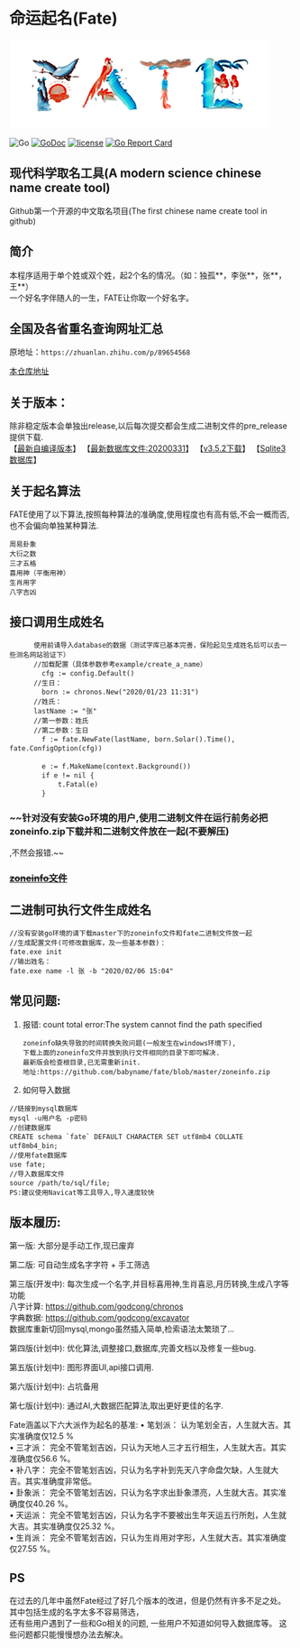 # 命运起名(Fate)

![FATE](docs/fate.png)

![Go](https://github.com/babyname/fate/workflows/Go/badge.svg)
[![GoDoc](https://godoc.org/github.com/babyname/fate?status.svg)](http://godoc.org/github.com/babyname/fate)
[![license](https://img.shields.io/github/license/babyname/fate.svg)](https://github.com/babyname/fate/blob/master/LICENSE)
[![Go Report Card](https://goreportcard.com/badge/github.com/babyname/fate)](https://goreportcard.com/report/github.com/babyname/fate)

## 现代科学取名工具(A modern science chinese name create tool)

Github第一个开源的中文取名项目(The first chinese name create tool in github)

## 简介 ##

本程序适用于单个姓或双个姓，起2个名的情况。（如：独孤**，李张**，张**，王**）  
一个好名字伴随人的一生，FATE让你取一个好名字。

## 全国及各省重名查询网址汇总

原地址：`https://zhuanlan.zhihu.com/p/89654568`

[本仓库地址](./docs/chinese_name_query.md)

## 关于版本：

除非稳定版本会单独出release,以后每次提交都会生成二进制文件的pre_release提供下载.  
【[最新自编译版本](https://github.com/babyname/fate/releases/tag/auto_build)】
【[最新数据库文件:20200331](https://github.com/babyname/fate/releases/download/v3.5.1/fate_db_200331.7z)】
【[v3.5.2下载](https://github.com/babyname/fate/releases/tag/v3.5.2)】
【[Sqlite3数据库](https://github.com/babyname/fate/releases/download/auto_build/fate_sqlite3_database.zip)】

## 关于起名算法 ##

FATE使用了以下算法,按照每种算法的准确度,使用程度也有高有低,不会一概而否,也不会偏向单独某种算法.

```
周易卦象  
大衍之数  
三才五格  
喜用神（平衡用神）  
生肖用字  
八字吉凶  
```  

## 接口调用生成姓名 ##

```   
      使用前请导入database的数据（测试字库已基本完善，保险起见生成姓名后可以去一些测名网站验证下）
      //加载配置（具体参数参考example/create_a_name）
    	cfg := config.Default()
      //生日：
    	born := chronos.New("2020/01/23 11:31")
      //姓氏：
      lastName := "张"
      //第一参数：姓氏
      //第二参数：生日 
    	f := fate.NewFate(lastName, born.Solar().Time(), fate.ConfigOption(cfg))
    
    	e := f.MakeName(context.Background())
    	if e != nil {
    		t.Fatal(e)
    	}
```

### ~~针对没有安装Go环境的用户,使用二进制文件在运行前务必把zoneinfo.zip下载并和二进制文件放在一起(不要解压)
,不然会报错.~~

### ~~[zoneinfo文件](https://github.com/babyname/fate/blob/master/zoneinfo.zip)~~

## 二进制可执行文件生成姓名 ##

```   
//没有安装go环境的请下载master下的zoneinfo文件和fate二进制文件放一起
//生成配置文件(可修改数据库，及一些基本参数)：
fate.exe init
//输出姓名：
fate.exe name -l 张 -b "2020/02/06 15:04"
```

## 常见问题:

1. 报错: count total error:The system cannot find the path specified
   ```docs 
   zoneinfo缺失导致的时间转换失败问题(一般发生在windows环境下),
   下载上面的zoneinfo文件并放到执行文件相同的目录下即可解决.
   最新版会检查根目录,已无需重新init.
   地址:https://github.com/babyname/fate/blob/master/zoneinfo.zip
   ```

2. 如何导入数据

  ```docs   
  //链接到mysql数据库
  mysql -u用户名 -p密码
  //创建数据库
  CREATE schema `fate` DEFAULT CHARACTER SET utf8mb4 COLLATE utf8mb4_bin;
  //使用fate数据库
  use fate;
  //导入数据库文件
  source /path/to/sql/file;
PS:建议使用Navicat等工具导入,导入速度较快
```

## 版本履历:

第一版:
大部分是手动工作,现已废弃

第二版:
可自动生成名字字符 + 手工筛选

第三版(开发中):
每次生成一个名字,并目标喜用神,生肖喜忌,月历转换,生成八字等功能  
八字计算: https://github.com/godcong/chronos  
字典数据: https://github.com/godcong/excavator  
数据库重新切回mysql,mongo虽然插入简单,检索语法太繁琐了...

第四版(计划中):
优化算法,调整接口,数据库,完善文档以及修复一些bug.

第五版(计划中):
图形界面UI,api接口调用.

第六版(计划中):
占坑备用

第七版(计划中):
通过AI,大数据匹配算法,取出更好更佳的名字.

Fate涵盖以下六大派作为起名的基准:
• 笔划派： 认为笔划全吉，人生就大吉。其实准确度仅12.5 %   
• 三才派： 完全不管笔划吉凶，只认为天地人三才五行相生，人生就大吉。其实准确度仅56.6 %。  
• 补八字： 完全不管笔划吉凶，只认为名字补到先天八字命盘欠缺，人生就大吉。其实准确度非常低。  
• 卦象派： 完全不管笔划吉凶，只认为名字求出卦象漂亮，人生就大吉。其实准确度仅40.26 %。  
• 天运派： 完全不管笔划吉凶，只认为名字不要被出生年天运五行所剋，人生就大吉。其实准确度仅25.32 %。  
• 生肖派： 完全不管笔划吉凶，只认为生肖用对字形，人生就大吉。其实准确度仅27.55 %。

## PS ##

在过去的几年中虽然Fate经过了好几个版本的改进，但是仍然有许多不足之处。 其中包括生成的名字太多不容易筛选，  
还有些用户遇到了一些和Go相关的问题, 一些用户不知道如何导入数据库等。 这些问题都只能慢慢想办法去解决。

